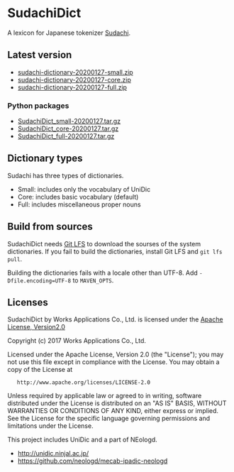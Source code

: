 # SudachiDict

A lexicon for Japanese tokenizer
[Sudachi](https://github.com/WorksApplications/Sudachi/).

## Latest version

* [sudachi-dictionary-20200127-small.zip](https://object-storage.tyo2.conoha.io/v1/nc_2520839e1f9641b08211a5c85243124a/sudachi/sudachi-dictionary-20200127-small.zip)
* [sudachi-dictionary-20200127-core.zip](https://object-storage.tyo2.conoha.io/v1/nc_2520839e1f9641b08211a5c85243124a/sudachi/sudachi-dictionary-20200127-core.zip)
* [sudachi-dictionary-20200127-full.zip](https://object-storage.tyo2.conoha.io/v1/nc_2520839e1f9641b08211a5c85243124a/sudachi/sudachi-dictionary-20200127-full.zip)

### Python packages

* [SudachiDict_small-20200127.tar.gz](https://object-storage.tyo2.conoha.io/v1/nc_2520839e1f9641b08211a5c85243124a/sudachi/SudachiDict_small-20200127.tar.gz)
* [SudachiDict_core-20200127.tar.gz](https://object-storage.tyo2.conoha.io/v1/nc_2520839e1f9641b08211a5c85243124a/sudachi/SudachiDict_core-20200127.tar.gz)
* [SudachiDict_full-20200127.tar.gz](https://object-storage.tyo2.conoha.io/v1/nc_2520839e1f9641b08211a5c85243124a/sudachi/SudachiDict_full-20200127.tar.gz)


## Dictionary types

Sudachi has three types of dictionaries.

* Small: includes only the vocabulary of UniDic
* Core: includes basic vocabulary (default)
* Full: includes miscellaneous proper nouns

## Build from sources

SudachiDict needs [Git LFS](https://git-lfs.github.com/) to download the sourses
of the system dictionaries. If you fail to build the dictionaries, install
Git LFS and `git lfs pull`.

Building the dictionaries fails with a locale other than UTF-8.
Add `-Dfile.encoding=UTF-8` to `MAVEN_OPTS`.


## Licenses

SudachiDict by Works Applications Co., Ltd. is licensed under the [Apache License, Version2.0](http://www.apache.org/licenses/LICENSE-2.0.html)

   Copyright (c) 2017 Works Applications Co., Ltd.
  
   Licensed under the Apache License, Version 2.0 (the "License");
   you may not use this file except in compliance with the License.
   You may obtain a copy of the License at
  
       http://www.apache.org/licenses/LICENSE-2.0
  
   Unless required by applicable law or agreed to in writing, software
   distributed under the License is distributed on an "AS IS" BASIS,
   WITHOUT WARRANTIES OR CONDITIONS OF ANY KIND, either express or implied.
   See the License for the specific language governing permissions and
   limitations under the License.
   
This project includes UniDic and a part of NEologd.

- http://unidic.ninjal.ac.jp/
- https://github.com/neologd/mecab-ipadic-neologd
